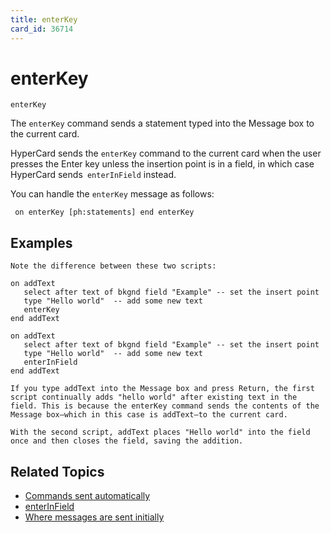 ```yaml
---
title: enterKey
card_id: 36714
---
```


# enterKey

<code>enterKey</code>

The <code>enterKey</code> command sends a statement typed into the Message box to the current card.

HyperCard sends the <code>enterKey</code> command to the current card when the user presses the Enter key unless the insertion point is in a field, in which case HyperCard sends<code> enterInField</code> instead. 

You can handle the <code>enterKey</code> message as follows:

<code><pre>
on enterKey
  [ph:statements]
end enterKey
</pre></code>


## Examples

```
Note the difference between these two scripts:

on addText
   select after text of bkgnd field "Example" -- set the insert point
   type "Hello world"  -- add some new text
   enterKey
end addText

on addText
   select after text of bkgnd field "Example" -- set the insert point
   type "Hello world"  -- add some new text
   enterInField
end addText

If you type addText into the Message box and press Return, the first script continually adds "hello world" after existing text in the field. This is because the enterKey command sends the contents of the Message box—which in this case is addText—to the current card.

With the second script, addText places "Hello world" into the field once and then closes the field, saving the addition.
```

## Related Topics

* [Commands sent automatically](/HyperTalkReference/systemmessages/Commands-sent-automatically)
* [enterInField](/HyperTalkReference/commands/enterInField)
* [Where messages are sent initially](/HyperTalkReference/systemmessages/Where-messages-are-sent-initially)
